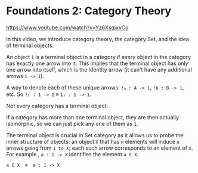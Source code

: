 # Foundations 2: Category Theory

https://www.youtube.com/watch?v=Yz6XsqixvCo

In this video, we introduce category theory, the category Set, and the idea of terminal objects.

An object `1` is a terminal object in a category if every object in the category has exactly one arrow into it. This implies that the terminal object has only one arrow into itself, which is the identity arrow (it can't have any additional arrows `1 -> 1`).

A way to denote each of these unique arrows: `!ᴀ : A -> 1`, `!ʙ : B -> 1`, etc. So `!₁ : 1 -> 1` ≡ `1₁ : 1 -> 1`.

Not every category has a terminal object.

If a category has more than one terminal object, they are then actually isomorphic, so we can just pick any one of them as `1`.

The terminal object is crucial in Set category as it allows us to probe the inner structure of objects: an object `X` that has `n` elements will induce `n` arrows going from `1 to X`; each such arrow corresponds to an element of `X`. For example , `a : 1 -> X` identifies the element `a ∈ X`.

`a ∈ X  ≅  a : 1 -> X`
